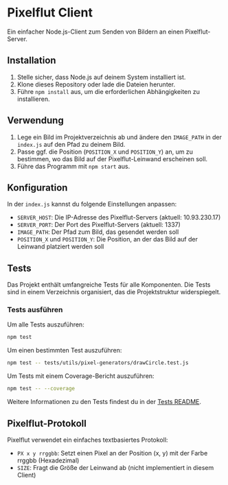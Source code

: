 # Pixelflut Client

Ein einfacher Node.js-Client zum Senden von Bildern an einen Pixelflut-Server.

## Installation

1. Stelle sicher, dass Node.js auf deinem System installiert ist.
2. Klone dieses Repository oder lade die Dateien herunter.
3. Führe `npm install` aus, um die erforderlichen Abhängigkeiten zu installieren.

## Verwendung

1. Lege ein Bild im Projektverzeichnis ab und ändere den `IMAGE_PATH` in der `index.js` auf den Pfad zu deinem Bild.
2. Passe ggf. die Position (`POSITION_X` und `POSITION_Y`) an, um zu bestimmen, wo das Bild auf der Pixelflut-Leinwand erscheinen soll.
3. Führe das Programm mit `npm start` aus.

## Konfiguration

In der `index.js` kannst du folgende Einstellungen anpassen:

- `SERVER_HOST`: Die IP-Adresse des Pixelflut-Servers (aktuell: 10.93.230.17)
- `SERVER_PORT`: Der Port des Pixelflut-Servers (aktuell: 1337)
- `IMAGE_PATH`: Der Pfad zum Bild, das gesendet werden soll
- `POSITION_X` und `POSITION_Y`: Die Position, an der das Bild auf der Leinwand platziert werden soll

## Tests

Das Projekt enthält umfangreiche Tests für alle Komponenten. Die Tests sind in einem Verzeichnis organisiert, das die Projektstruktur widerspiegelt.

### Tests ausführen

Um alle Tests auszuführen:

```bash
npm test
```

Um einen bestimmten Test auszuführen:

```bash
npm test -- tests/utils/pixel-generators/drawCircle.test.js
```

Um Tests mit einem Coverage-Bericht auszuführen:

```bash
npm test -- --coverage
```

Weitere Informationen zu den Tests findest du in der [Tests README](tests/README.md).

## Pixelflut-Protokoll

Pixelflut verwendet ein einfaches textbasiertes Protokoll:

- `PX x y rrggbb`: Setzt einen Pixel an der Position (x, y) mit der Farbe rrggbb (Hexadezimal)
- `SIZE`: Fragt die Größe der Leinwand ab (nicht implementiert in diesem Client)
